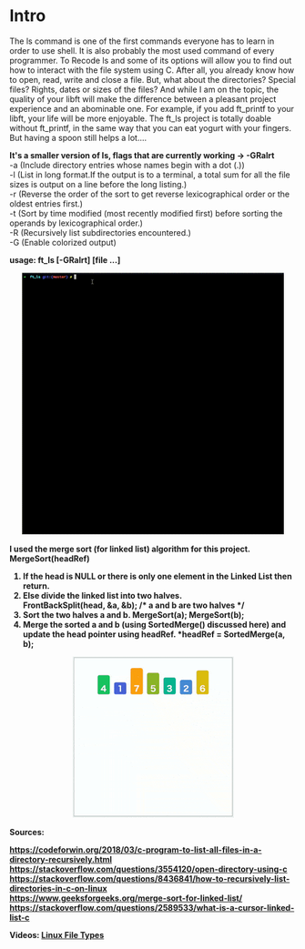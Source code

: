 <strong><h1>Intro</h1></strong>

The ls command is one of the first commands everyone has to learn in order to use shell. It is
also probably the most used command of every programmer.
To Recode ls and some of its options will allow you to find out how to interact with
the file system using C. After all, you already know how to open, read, write and close a
file. But, what about the directories? Special files? Rights, dates or sizes of the files?
And while I am on the topic, the quality of your libft will make the difference
between a pleasant project experience and an abominable one. For example, if you add
ft_printf to your libft, your life will be more enjoyable. The ft_ls project is totally
doable without ft_printf, in the same way that you can eat yogurt with your fingers.
But having a spoon still helps a lot....

<strong style="underline">It's a smaller version of ls, flags that are currently working -> -GRalrt</strong>
<br>
-a (Include directory entries whose names begin with a dot (.))
<br>
-l (List in long format.If the output is to a terminal, a total sum for all the file sizes is output on a line before the long listing.)
<br>
-r (Reverse the order of the sort to get reverse lexicographical order or the oldest entries first.)
<br>
-t (Sort by time modified (most recently modified first) before sorting the operands by lexicographical order.)
<br>
-R (Recursively list subdirectories encountered.)
<br>
-G (Enable colorized output)

<strong>usage: ft_ls [-GRalrt] [file ...]</storng>

<p align="center">
    <img width="460" height="460" src="gif/ft_ls.gif">
</p>


I used the merge sort (for linked list) algorithm for this project. <br>
MergeSort(headRef)<br>
1) If the head is NULL or there is only one element in the Linked List 
    then return.
2) Else divide the linked list into two halves.  
      FrontBackSplit(head, &a, &b); /* a and b are two halves */
3) Sort the two halves a and b.
      MergeSort(a);
      MergeSort(b);
4) Merge the sorted a and b (using SortedMerge() discussed here) 
   and update the head pointer using headRef.
     *headRef = SortedMerge(a, b);

<p align="center">
    <img src="gif/merge-sort.gif">
</p>

<strong>Sources</strong>:

https://codeforwin.org/2018/03/c-program-to-list-all-files-in-a-directory-recursively.html<br>
https://stackoverflow.com/questions/3554120/open-directory-using-c<br>
https://stackoverflow.com/questions/8436841/how-to-recursively-list-directories-in-c-on-linux<br>
https://www.geeksforgeeks.org/merge-sort-for-linked-list/<br>
https://stackoverflow.com/questions/2589533/what-is-a-cursor-linked-list-c<br>

Videos:
<a href="https://www.youtube.com/watch?v=7KTk8NVB1N8">Linux File Types</a>
